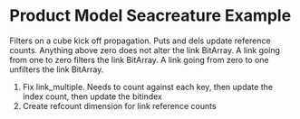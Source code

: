 # Product Model Seacreature Example

Filters on a cube kick off propagation.
Puts and dels update reference counts.
Anything above zero does not alter the link BitArray.
A link going from one to zero filters the link BitArray.
A link going from zero to one unfilters the link BitArray.


1. Fix link_multiple. Needs to count against each key, then update the index count, then update the bitindex
2. Create refcount dimension for link reference counts


